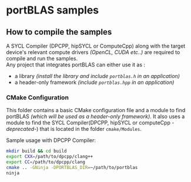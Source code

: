portBLAS samples
===

## How to compile the samples
A SYCL Compiler (DPCPP, hipSYCL or ComputeCpp) along with the target device's 
relevant compute drivers *(OpenCL, CUDA etc..)* are required to compile and 
run the samples.   
Any project that integrates portBLAS can either use it as :
  * a library *(install the library and include `portblas.h` in an application)*
  * a header-only framework *(include `portblas.hpp` in an application)*

### CMake Configuration

This folder contains a basic CMake configuration file and a module to find
portBLAS *(which will be used as a header-only framework)*. It also uses a module
to find the SYCL Compiler(DPCPP, hipSYCL or computeCpp *-deprecated-*) that is 
located in the folder `cmake/Modules`.

Sample usage with DPCPP Compiler: 

```bash
mkdir build && cd build
export CXX=/path/to/dpcpp/clang++
export CC=/path/to/dpcpp/clang
cmake .. -GNinja -DPORTBLAS_DIR=~/path/to/portblas
ninja
```

